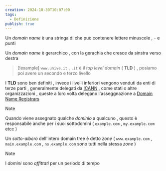 ```yaml
---
creation: 2024-10-30T10:07:00
tags:
  - Definizione
publish: true
---
```

Un *domain name* è una stringa di che può contenere lettere minuscole , `-` e punti

Un *domain name* è gerarchico , con la gerachia che cresce da sinstra verso destra 

>[!example] 
>`www.unive.it` , `.it` è il *top level domain* ( **TLD** ) , posiamo poi avere un secondo e terzo livello 
>

I **TLD** sono ben definiti , invece i livelli inferiori vengono venduti da enti di terze parti , generalmente delegati da [ICANN](https://www.icann.org/) , come stati o altre organizzazioni , queste a loro volta delegano l'asseggnazione a [Domain Name Registrars](https://en.wikipedia.org/wiki/Domain_name_registrar) 

>[!note] 
>Quando viene assegnato qualche *dominio* a qualcuno , questo è responsabile anche per i suoi sottodomini ( `example.com` , `my.example.com`  etcc )
>
>Un *sotto-albero* dell'intero domain tree è detto *zone* ( `www.example.com` , `main.example.com` , `ns.example.com` sono tutti nella stessa *zone* ) 

>[!note] 
>I *domini* sono *affittati* per un periodo di tempo

